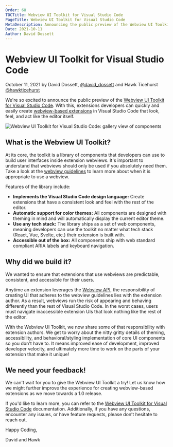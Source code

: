 ```yaml
---
Order: 68
TOCTitle: Webview UI Toolkit for Visual Studio Code
PageTitle: Webview UI Toolkit for Visual Studio Code
MetaDescription: Announcing the public preview of the Webview UI Toolkit for Visual Studio Code
Date: 2021-10-11
Author: David Dossett
---
```


# Webview UI Toolkit for Visual Studio Code

October 11, 2021 by David Dossett, [@david_dossett](https://twitter.com/david_dossett) and Hawk Ticehurst [@hawkticehurst](https://twitter.com/hawkticehurst)

We're so excited to announce the public preview of the [Webview UI Toolkit for Visual Studio Code](https://github.com/microsoft/vscode-webview-ui-toolkit). With this, extensions developers can quickly and easily create [webview-based extensions](https://code.visualstudio.com/api/extension-guides/webview) in Visual Studio Code that look, feel, and act like the editor itself.

![Webview UI Toolkit for Visual Studio Code: gallery view of components](webview-ui-toolkit-artwork.png)

## What is the Webview UI Toolkit?

At its core, the toolkit is a library of components that developers can use to build user interfaces inside extension webviews. It's important to understand that webviews should only be used if you absolutely need them. Take a look at the [webview guidelines](https://code.visualstudio.com/api/references/extension-guidelines#webviews) to learn more about when it is appropriate to use a webview.

Features of the library include:

- **Implements the Visual Studio Code design language:** Create extensions that have a consistent look and feel with the rest of the editor.
- **Automatic support for color themes:** All components are designed with theming in mind and will automatically display the current editor theme.
- **Use any tech stack:** The library ships as a set of web components, meaning developers can use the toolkit no matter what tech stack (React, Vue, Svelte, etc.) their extension is built with.
- **Accessible out of the box:** All components ship with web standard compliant ARIA labels and keyboard navigation.

## Why did we build it?

We wanted to ensure that extensions that use webviews are predictable, consistent, and accessible for their users.

Anytime an extension leverages the [Webview API](https://code.visualstudio.com/api/extension-guides/webview), the responsibility of creating UI that adheres to the webview guidelines lies with the extension author. As a result, webviews run the risk of appearing and behaving differently than the rest of Visual Studio Code. In the worst cases, users must navigate inaccessible extension UIs that look nothing like the rest of the editor.

With the Webview UI Toolkit, we now share some of that responsibility with extension authors. We get to worry about the nitty gritty details of theming, accessibility, and behavioral/styling implementation of core UI components so you don't have to. It means improved ease of development, improved developer velocity, and ultimately more time to work on the parts of your extension that make it unique!

## We need your feedback!

We can't wait for you to give the Webview UI Toolkit a try! Let us know how we might further improve the experience for creating webview-based extensions as we move towards a 1.0 release.

If you'd like to learn more, you can refer to the [Webview UI Toolkit for Visual Studio Code](https://github.com/microsoft/vscode-webview-ui-toolkit) documentation. Additionally, if you have any questions, encounter any issues, or have feature requests, please don’t hesitate to reach out.

Happy Coding,

David and Hawk
